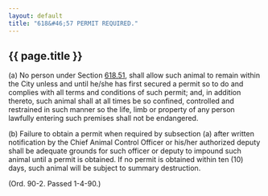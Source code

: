 ```yaml
---
layout: default 
title: "618&#46;57 PERMIT REQUIRED."
---
```


{{ page.title }}
----------------

​(a) No person under Section [618.51](2cbad659.html), shall allow such
animal to remain within the City unless and until he/she has first
secured a permit so to do and complies with all terms and conditions of
such permit; and, in addition thereto, such animal shall at all times be
so confined, controlled and restrained in such manner so the life, limb
or property of any person lawfully entering such premises shall not be
endangered.

​(b) Failure to obtain a permit when required by subsection (a) after
written notification by the Chief Animal Control Officer or his/her
authorized deputy shall be adequate grounds for such officer or deputy
to impound such animal until a permit is obtained. If no permit is
obtained within ten (10) days, such animal will be subject to summary
destruction.

(Ord. 90-2. Passed 1-4-90.)
